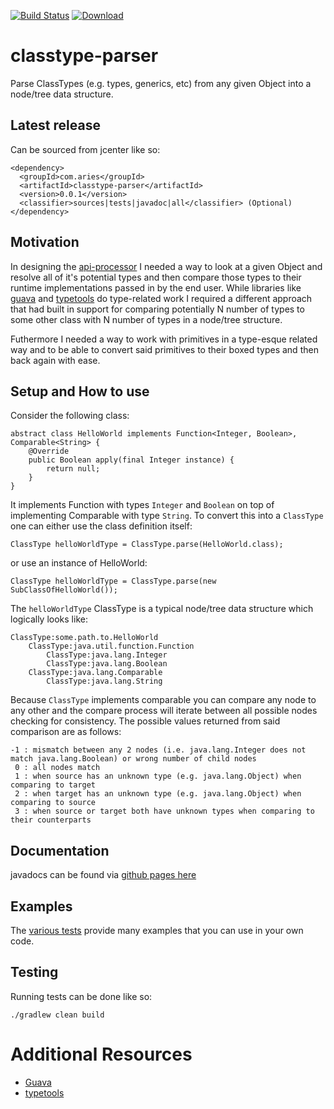 [![Build Status](https://travis-ci.org/project-aries/classtype-parser.svg?branch=master)](https://travis-ci.org/project-aries/classtype-parser)
[![Download](https://api.bintray.com/packages/apis-and-processors/java-libraries/processor-tools/images/download.svg) ](https://bintray.com/apis-and-processors/java-libraries/processor-tools/_latestVersion)

# classtype-parser

Parse ClassTypes (e.g. types, generics, etc) from any given Object into a node/tree data structure.

## Latest release

Can be sourced from jcenter like so:

    <dependency>
      <groupId>com.aries</groupId>
      <artifactId>classtype-parser</artifactId>
      <version>0.0.1</version>
      <classifier>sources|tests|javadoc|all</classifier> (Optional)
    </dependency>
    
## Motivation

In designing the [api-processor](https://github.com/project-aries/api-processor) I needed a way to look at a given Object and resolve all of it's potential types and then compare those types to their runtime implementations passed in by the end user. While libraries like [guava](https://github.com/google/guava) and [typetools](https://github.com/jhalterman/typetools) do type-related work I required a different approach that had built in support for comparing potentially N number of types to some other class with N number of types in a node/tree structure.

Futhermore I needed a way to work with primitives in a type-esque related way and to be able to convert said primitives to their boxed types and then back again with ease.

## Setup and How to use

Consider the following class:

    abstract class HelloWorld implements Function<Integer, Boolean>, Comparable<String> {
        @Override
        public Boolean apply(final Integer instance) {
            return null;
        }
    }

It implements Function with types `Integer` and `Boolean` on top of implementing Comparable with type `String`. To convert this into a `ClassType` one can either use the class definition itself:

    ClassType helloWorldType = ClassType.parse(HelloWorld.class);

or use an instance of HelloWorld:

    ClassType helloWorldType = ClassType.parse(new SubClassOfHelloWorld());

The `helloWorldType` ClassType is a typical node/tree data structure which logically looks like:

    ClassType:some.path.to.HelloWorld
        ClassType:java.util.function.Function
	        ClassType:java.lang.Integer
	        ClassType:java.lang.Boolean
	    ClassType:java.lang.Comparable
	        ClassType:java.lang.String
	  
Because `ClassType` implements comparable you can compare any node to any other and the compare process will iterate between all possible nodes checking for consistency. The possible values returned from said comparison are as follows:

    -1 : mismatch between any 2 nodes (i.e. java.lang.Integer does not match java.lang.Boolean) or wrong number of child nodes
     0 : all nodes match
     1 : when source has an unknown type (e.g. java.lang.Object) when comparing to target
     2 : when target has an unknown type (e.g. java.lang.Object) when comparing to source
     3 : when source or target both have unknown types when comparing to their counterparts
    
## Documentation

javadocs can be found via [github pages here](https://project-aries.github.io/classtype-parser/docs/javadoc/)

## Examples

The [various tests](https://github.com/project-aries/classtype-parser/tree/master/src/test/java/com/aries/classtype/parser) provide many examples that you can use in your own code.
    
## Testing

Running tests can be done like so:

    ./gradlew clean build
	
# Additional Resources

* [Guava](https://github.com/google/guava/wiki)
* [typetools](https://github.com/jhalterman/typetools)
